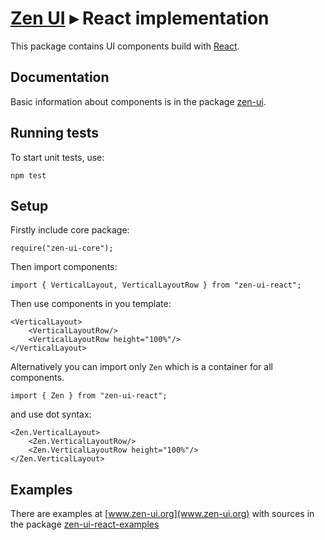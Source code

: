 # [Zen UI](https://github.com/ilyabogdanov/zen-ui/) &#x25B8; React implementation

This package contains UI components build with [React](https://facebook.github.io/react/).

Documentation
-------------

Basic information about components is in the package [zen-ui](https://github.com/ilyabogdanov/zen-ui/).


Running tests
-------------

To start unit tests, use:

    npm test

Setup
-------------

Firstly include core package:
```
require("zen-ui-core");
```
Then import components:
```
import { VerticalLayout, VerticalLayoutRow } from "zen-ui-react";
```
Then use components in you template:
```JSX
<VerticalLayout>
    <VerticalLayoutRow/>
    <VerticalLayoutRow height="100%"/>
</VerticalLayout>
```
Alternatively you can import only `Zen` which is a container
for all components.
```
import { Zen } from "zen-ui-react";
```
and use dot syntax:
```JSX
<Zen.VerticalLayout>
    <Zen.VerticalLayoutRow/>
    <Zen.VerticalLayoutRow height="100%"/>
</Zen.VerticalLayout>
```

Examples
--------

There are examples at [www.zen-ui.org](www.zen-ui.org)
with sources in the package
[zen-ui-react-examples](https://github.com/ilyabogdanov/zen-ui-react-examples/)
